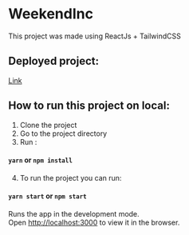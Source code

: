 # WeekendInc
This project was made using ReactJs + TailwindCSS

## Deployed project:
[Link](https://alul-weekend.netlify.app/)

## How to run this project on local:
1. Clone the project
2. Go to the project directory
3. Run :
#### `yarn` or `npm install`

4. To run the project you can run:
#### `yarn start` or `npm start`

Runs the app in the development mode.<br />
Open [http://localhost:3000](http://localhost:3000) to view it in the browser.
